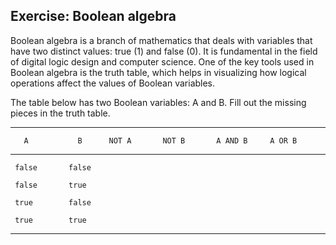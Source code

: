 ## Exercise: Boolean algebra

Boolean algebra is a branch of mathematics that deals with variables
that have two distinct values: true (1) and false (0). It is fundamental
in the field of digital logic design and computer science. One of the
key tools used in Boolean algebra is the truth table, which helps in
visualizing how logical operations affect the values of Boolean
variables.

The table below has two Boolean variables: A and B. Fill out the missing
pieces in the truth table.

  -----------------------------------------------------------------------
       A           B      NOT A       NOT B       A AND B     A OR B
  ----------- ----------- ----------- ----------- ----------- -----------
     false       false                                         

     false       true                                          

     true        false                                         

     true        true                                          
  -----------------------------------------------------------------------
